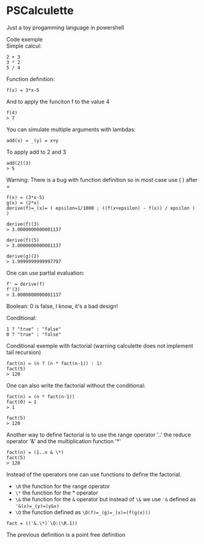# PSCalculette
Just a toy progamming language in powershell

Code exemple\
Simple calcul:
```
2 + 3
3 * 2
5 / 4
```
Function definition:
```
f(x) = 3*x-5
```
And to apply the funciton f to the value 4
```
f(4)
> 7
```
You can simulate multiple arguments with lambdas:
```
add(x) = _(y) = x+y
```
To apply add to 2 and 3
```
add(2)(3)
> 5
```

Warning: There is a bug with function definition so in most case use ( ) after =
```
f(x) = (3*x-5)
g(x) = (2*x)
derive(f)=_(x)= ( epsilon=1/1000 ; ((f(x+epsilon) - f(x)) / epsilon ) )

derive(f)(3)
> 3.0000000000001137

derive(f)(5)
> 3.0000000000001137

derive(g)(2)
> 1.9999999999997797
```
One can use partial evaluation:
```
f' = derive(f)
f'(3)
> 3.0000000000001137
```
Boolean:
0 is false, I know, it's a bad design!

Conditional:
```
1 ? "true" : "false"
0 ? "true" : "false"
```

Conditional exemple with factorial (warning calculette does not implement tail recursion)
```
fact(n) = (n ? (n * fact(n-1)) : 1)
fact(5)
> 120
```
One can also write the factorial without the conditional:
```
fact(n) = (n * fact(n-1))
fact(0) = 1
> 1

fact(5)
> 120
```
Another way to define factorial is to use the range operator '..' the reduce operator '&' and the multiplication function '\*'
```
fact(n) = (1..n & \*)
fact(5)
> 120
```
Instead of the operators one can use functions to define the factorial.
- ```\R``` the function for the range operator
- ```\*``` the function for the * operator
- ```\&``` the function for the ```&``` operator but instead of ```\&``` we use ```'&``` defined as ```'&(x)=_(y)=(y&x)```
- ```\O``` the function defined as ```\O(f)=_(g)=_(x)=(f(g(x)))```
```
fact = (('&.\*)`\O:(\R.1))
```
The previous definition is a point free definition
